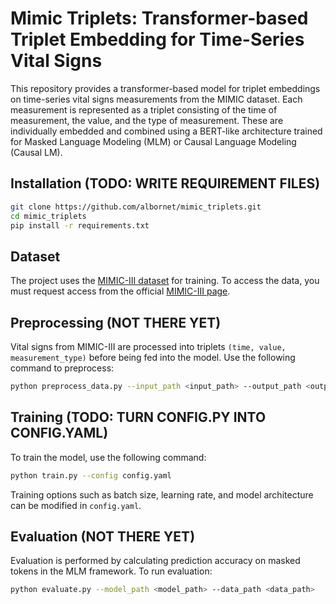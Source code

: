 # Mimic Triplets: Transformer-based Triplet Embedding for Time-Series Vital Signs

This repository provides a transformer-based model for triplet embeddings on time-series vital signs measurements from the MIMIC dataset. Each measurement is represented as a triplet consisting of the time of measurement, the value, and the type of measurement. These are individually embedded and combined using a BERT-like architecture trained for Masked Language Modeling (MLM) or Causal Language Modeling (Causal LM).

## Installation (TODO: WRITE REQUIREMENT FILES)

```bash
git clone https://github.com/albornet/mimic_triplets.git
cd mimic_triplets
pip install -r requirements.txt
```

## Dataset

The project uses the [MIMIC-III dataset](https://mimic.physionet.org/) for training. To access the data, you must request access from the official [MIMIC-III page](https://mimic.physionet.org/gettingstarted/access/).

## Preprocessing (NOT THERE YET)

Vital signs from MIMIC-III are processed into triplets `(time, value, measurement_type)` before being fed into the model. Use the following command to preprocess:

```bash
python preprocess_data.py --input_path <input_path> --output_path <output_path>
```

## Training (TODO: TURN CONFIG.PY INTO CONFIG.YAML)

To train the model, use the following command:

```bash
python train.py --config config.yaml
```

Training options such as batch size, learning rate, and model architecture can be modified in `config.yaml`.

## Evaluation (NOT THERE YET)

Evaluation is performed by calculating prediction accuracy on masked tokens in the MLM framework. To run evaluation:

```bash
python evaluate.py --model_path <model_path> --data_path <data_path>
```